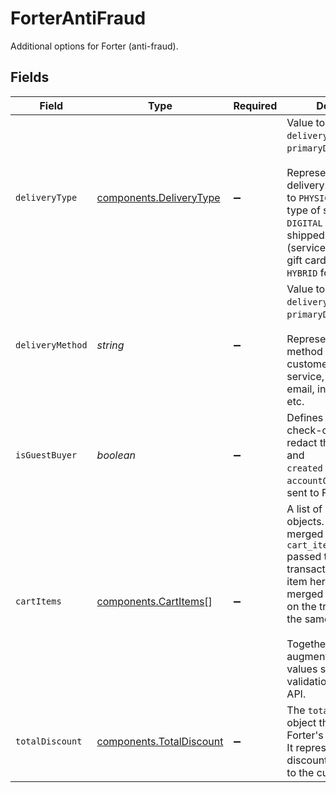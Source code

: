 # ForterAntiFraud

Additional options for Forter (anti-fraud).


## Fields

| Field                                                                                                                                                                                                                                                                                          | Type                                                                                                                                                                                                                                                                                           | Required                                                                                                                                                                                                                                                                                       | Description                                                                                                                                                                                                                                                                                    |
| ---------------------------------------------------------------------------------------------------------------------------------------------------------------------------------------------------------------------------------------------------------------------------------------------- | ---------------------------------------------------------------------------------------------------------------------------------------------------------------------------------------------------------------------------------------------------------------------------------------------- | ---------------------------------------------------------------------------------------------------------------------------------------------------------------------------------------------------------------------------------------------------------------------------------------------- | ---------------------------------------------------------------------------------------------------------------------------------------------------------------------------------------------------------------------------------------------------------------------------------------------- |
| `deliveryType`                                                                                                                                                                                                                                                                                 | [components.DeliveryType](../../models/components/deliverytype.md)                                                                                                                                                                                                                             | :heavy_minus_sign:                                                                                                                                                                                                                                                                             | Value to populate the `deliveryType` field in `primaryDeliveryDetails`.<br/><br/>Represents the type of delivery. This can be set to `PHYSICAL` for any<br/>type of shipped goods, `DIGITAL` for non-shipped goods (services,<br/>gift cards etc.), or `HYBRID` for others.                    |
| `deliveryMethod`                                                                                                                                                                                                                                                                               | *string*                                                                                                                                                                                                                                                                                       | :heavy_minus_sign:                                                                                                                                                                                                                                                                             | Value to populate the `deliveryMethod` field in `primaryDeliveryDetails`.<br/><br/>Represents the delivery method chosen by customer such as postal service,<br/>email, in game transfer, etc.                                                                                                 |
| `isGuestBuyer`                                                                                                                                                                                                                                                                                 | *boolean*                                                                                                                                                                                                                                                                                      | :heavy_minus_sign:                                                                                                                                                                                                                                                                             | Defines if this is a guest check-out. This will redact the `accountId` and<br/>`created` fields from the `accountOwner` details sent to Forter.                                                                                                                                                |
| `cartItems`                                                                                                                                                                                                                                                                                    | [components.CartItems](../../models/components/cartitems.md)[]                                                                                                                                                                                                                                 | :heavy_minus_sign:                                                                                                                                                                                                                                                                             | A list of Forter cart item objects. These will be merged into the `cart_items`<br/>passed to the transaction. Every cart item here will be merged with a cart item<br/>on the transaction with the same index.<br/><br/>Together, these will augment the `cartItems` values sent to the Forter validation<br/>API. |
| `totalDiscount`                                                                                                                                                                                                                                                                                | [components.TotalDiscount](../../models/components/totaldiscount.md)                                                                                                                                                                                                                           | :heavy_minus_sign:                                                                                                                                                                                                                                                                             | The `totalDiscount` object that's sent to Forter's validation API.<br/>It represents the discount that was given to the customer.                                                                                                                                                              |
